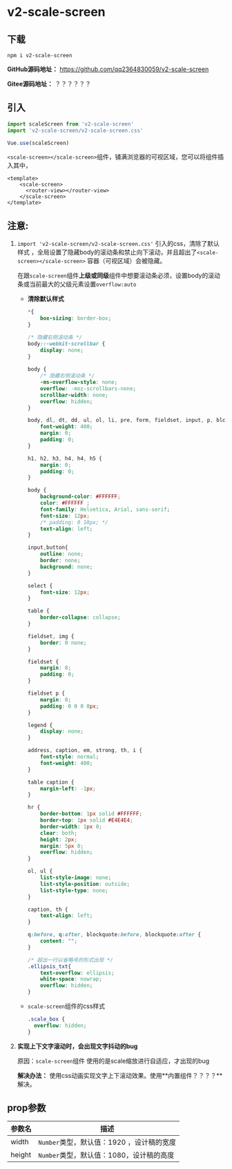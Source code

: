 # v2-scale-screen

## 下载

```
npm i v2-scale-screen
```

**GitHub源码地址：**  https://github.com/qq2364830059/v2-scale-screen

**Gitee源码地址：** ？？？？？？

## 引入

```js
import scaleScreen from 'v2-scale-screen'
import 'v2-scale-screen/v2-scale-screen.css'

Vue.use(scaleScreen)
```

`<scale-screen></scale-screen>`组件，铺满浏览器的可视区域，您可以将组件插入其中，

```vue
<template>
    <scale-screen>
      <router-view></router-view>
    </scale-screen>
</template>
```

## 注意:

1. `import 'v2-scale-screen/v2-scale-screen.css'` 引入的css，清除了默认样式 ，全局设置了隐藏body的滚动条和禁止向下滚动，并且超出了`<scale-screen></scale-screen>` 容器（可视区域）会被隐藏。

   在跟`scale-screen`组件**上级或同级**组件中想要滚动条必须，设置body的滚动条或当前最大的父级元素设置`overflow:auto`

   - **清除默认样式**

     ```css
     *{
         box-sizing: border-box;
     }
     
     /* 隐藏右侧滚动条 */
     body::-webkit-scrollbar {
         display: none;
     }
       
     body {
         /* 隐藏右侧滚动条 */
         -ms-overflow-style: none;
         overflow: -moz-scrollbars-none;
         scrollbar-width: none;
         overflow: hidden;
     }
     
     body, dl, dt, dd, ul, ol, li, pre, form, fieldset, input, p, blockquote, th, td {
         font-weight: 400;
         margin: 0;
         padding: 0;
     }
     
     h1, h2, h3, h4, h4, h5 {
         margin: 0;
         padding: 0;
     }
     
     body {
         background-color: #FFFFFF;
         color: #FFFFFF ;
         font-family: Helvetica, Arial, sans-serif;
         font-size: 12px;
         /* padding: 0 10px; */
         text-align: left;
     }
     
     input,button{
         outline: none;
         border: none;
         background: none;
     }
     
     select {
         font-size: 12px;
     }
     
     table {
         border-collapse: collapse;
     }
     
     fieldset, img {
         border: 0 none;
     }
     
     fieldset {
         margin: 0;
         padding: 0;
     }
     
     fieldset p {
         margin: 0;
         padding: 0 0 0 8px;
     }
     
     legend {
         display: none;
     }
     
     address, caption, em, strong, th, i {
         font-style: normal;
         font-weight: 400;
     }
     
     table caption {
         margin-left: -1px;
     }
     
     hr {
         border-bottom: 1px solid #FFFFFF;
         border-top: 1px solid #E4E4E4;
         border-width: 1px 0;
         clear: both;
         height: 2px;
         margin: 5px 0;
         overflow: hidden;
     }
     
     ol, ul {
         list-style-image: none;
         list-style-position: outside;
         list-style-type: none;
     }
     
     caption, th {
         text-align: left;
     }
     
     q:before, q:after, blockquote:before, blockquote:after {
         content: "";
     }
     
     /* 超出一行以省略号的形式出现 */
     .ellipsis_txt{
         text-overflow: ellipsis;
         white-space: nowrap;
         overflow: hidden;
     }
     
     ```

   - `scale-screen`组件的css样式

     ```css
     .scale_box {
       overflow: hidden;
     }
     ```

2. **实现上下文字滚动时，会出现文字抖动的bug**

   原因：`scale-screen`组件 使用的是scale缩放进行自适应，才出现的bug

   **解决办法：**  使用css动画实现文字上下滚动效果。使用**内置组件？？？？**解决。

## prop参数

| 参数名 | 描述                                      |
| ------ | ----------------------------------------- |
| width  | `Number`类型，默认值：1920 ，设计稿的宽度 |
| height | `Number`类型，默认值：1080，设计稿的高度  |



